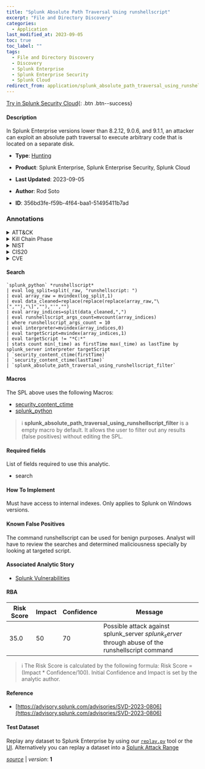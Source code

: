 ```yaml
---
title: "Splunk Absolute Path Traversal Using runshellscript"
excerpt: "File and Directory Discovery"
categories:
  - Application
last_modified_at: 2023-09-05
toc: true
toc_label: ""
tags:
  - File and Directory Discovery
  - Discovery
  - Splunk Enterprise
  - Splunk Enterprise Security
  - Splunk Cloud
redirect_from: application/splunk_absolute_path_traversal_using_runshellscript/
---
```




[Try in Splunk Security Cloud](https://www.splunk.com/en_us/cyber-security.html){: .btn .btn--success}

#### Description

In Splunk Enterprise versions lower than 8.2.12, 9.0.6, and 9.1.1, an attacker can exploit an absolute path traversal to execute arbitrary code that is located on a separate disk.

- **Type**: [Hunting](https://github.com/splunk/security_content/wiki/Detection-Analytic-Types)
- **Product**: Splunk Enterprise, Splunk Enterprise Security, Splunk Cloud

- **Last Updated**: 2023-09-05
- **Author**: Rod Soto
- **ID**: 356bd3fe-f59b-4f64-baa1-51495411b7ad

### Annotations
<details>
  <summary>ATT&CK</summary>

<div markdown="1">

#### [ATT&CK](https://attack.mitre.org/)

| ID          | Technique   | Tactic         |
| ----------- | ----------- |--------------- |
| [T1083](https://attack.mitre.org/techniques/T1083/) | File and Directory Discovery | Discovery |

</div>
</details>


<details>
  <summary>Kill Chain Phase</summary>

<div markdown="1">

* Exploitation


</div>
</details>


<details>
  <summary>NIST</summary>

<div markdown="1">

* DE.AE



</div>
</details>

<details>
  <summary>CIS20</summary>

<div markdown="1">

* CIS 10



</div>
</details>

<details>
  <summary>CVE</summary>

<div markdown="1">


</div>
</details>


#### Search

```
`splunk_python` *runshellscript*  
| eval log_split=split(_raw, "runshellscript: ") 
| eval array_raw = mvindex(log_split,1) 
| eval data_cleaned=replace(replace(replace(array_raw,"\[",""),"\]",""),"'","") 
| eval array_indices=split(data_cleaned,",") 
| eval runshellscript_args_count=mvcount(array_indices) 
| where runshellscript_args_count = 10 
| eval interpreter=mvindex(array_indices,0) 
| eval targetScript=mvindex(array_indices,1) 
| eval targetScript != "*C:*" 
| stats count min(_time) as firstTime max(_time) as lastTime by splunk_server interpreter targetScript 
| `security_content_ctime(firstTime)`
| `security_content_ctime(lastTime)` 
| `splunk_absolute_path_traversal_using_runshellscript_filter`
```

#### Macros
The SPL above uses the following Macros:
* [security_content_ctime](https://github.com/splunk/security_content/blob/develop/macros/security_content_ctime.yml)
* [splunk_python](https://github.com/splunk/security_content/blob/develop/macros/splunk_python.yml)

> :information_source:
> **splunk_absolute_path_traversal_using_runshellscript_filter** is a empty macro by default. It allows the user to filter out any results (false positives) without editing the SPL.



#### Required fields
List of fields required to use this analytic.
* search



#### How To Implement
Must have access to internal indexes. Only applies to Splunk on Windows versions.
#### Known False Positives
The command runshellscript can be used for benign purposes. Analyst will have to review the searches and determined maliciousness specially by looking at targeted script.

#### Associated Analytic Story
* [Splunk Vulnerabilities](/stories/splunk_vulnerabilities)




#### RBA

| Risk Score  | Impact      | Confidence   | Message      |
| ----------- | ----------- |--------------|--------------|
| 35.0 | 50 | 70 | Possible attack against splunk_server $splunk_server$ through abuse of the runshellscript command |


> :information_source:
> The Risk Score is calculated by the following formula: Risk Score = (Impact * Confidence/100). Initial Confidence and Impact is set by the analytic author.


#### Reference

* [https://advisory.splunk.com/advisories/SVD-2023-0806](https://advisory.splunk.com/advisories/SVD-2023-0806)



#### Test Dataset
Replay any dataset to Splunk Enterprise by using our [`replay.py`](https://github.com/splunk/attack_data#using-replaypy) tool or the [UI](https://github.com/splunk/attack_data#using-ui).
Alternatively you can replay a dataset into a [Splunk Attack Range](https://github.com/splunk/attack_range#replay-dumps-into-attack-range-splunk-server)




[*source*](https://github.com/splunk/security_content/tree/develop/detections/application/splunk_absolute_path_traversal_using_runshellscript.yml) \| *version*: **1**